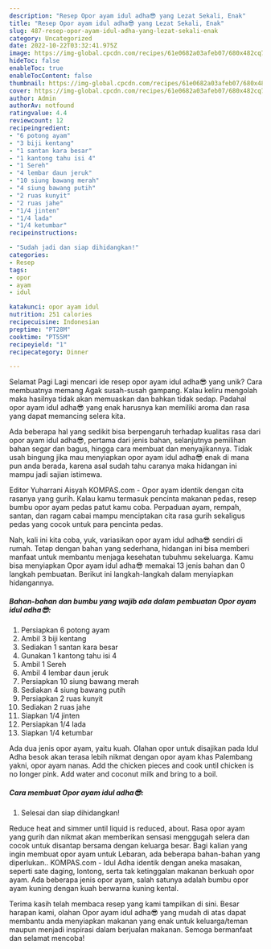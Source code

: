 ```yaml
---
description: "Resep Opor ayam idul adha😎 yang Lezat Sekali, Enak"
title: "Resep Opor ayam idul adha😎 yang Lezat Sekali, Enak"
slug: 487-resep-opor-ayam-idul-adha-yang-lezat-sekali-enak
category: Uncategorized
date: 2022-10-22T03:32:41.975Z
image: https://img-global.cpcdn.com/recipes/61e0682a03afeb07/680x482cq70/opor-ayam-idul-adha-foto-resep-utama.jpg
hideToc: false
enableToc: true
enableTocContent: false
thumbnail: https://img-global.cpcdn.com/recipes/61e0682a03afeb07/680x482cq70/opor-ayam-idul-adha-foto-resep-utama.jpg
cover: https://img-global.cpcdn.com/recipes/61e0682a03afeb07/680x482cq70/opor-ayam-idul-adha-foto-resep-utama.jpg
author: Admin
authorAv: notfound
ratingvalue: 4.4
reviewcount: 12
recipeingredient:
- "6 potong ayam"
- "3 biji kentang"
- "1 santan kara besar"
- "1 kantong tahu isi 4"
- "1 Sereh"
- "4 lembar daun jeruk"
- "10 siung bawang merah"
- "4 siung bawang putih"
- "2 ruas kunyit"
- "2 ruas jahe"
- "1/4 jinten"
- "1/4 lada"
- "1/4 ketumbar"
recipeinstructions:

- "Sudah jadi dan siap dihidangkan!"
categories:
- Resep
tags:
- opor
- ayam
- idul

katakunci: opor ayam idul 
nutrition: 251 calories
recipecuisine: Indonesian
preptime: "PT28M"
cooktime: "PT55M"
recipeyield: "1"
recipecategory: Dinner

---
```



Selamat Pagi Lagi mencari ide resep opor ayam idul adha😎 yang unik? Cara membuatnya memang Agak susah-susah gampang. Kalau keliru mengolah maka hasilnya tidak akan memuaskan dan bahkan tidak sedap. Padahal opor ayam idul adha😎 yang enak harusnya kan memiliki aroma dan rasa yang dapat memancing selera kita.


Ada beberapa hal yang sedikit bisa berpengaruh terhadap kualitas rasa dari opor ayam idul adha😎, pertama dari jenis bahan, selanjutnya pemilihan bahan segar dan bagus, hingga cara membuat dan menyajikannya. Tidak usah bingung jika mau menyiapkan opor ayam idul adha😎 enak di mana pun anda berada, karena asal sudah tahu caranya maka hidangan ini mampu jadi sajian istimewa.

Editor Yuharrani Aisyah KOMPAS.com - Opor ayam identik dengan cita rasanya yang gurih. Kalau kamu termasuk pencinta makanan pedas, resep bumbu opor ayam pedas patut kamu coba. Perpaduan ayam, rempah, santan, dan ragam cabai mampu menciptakan cita rasa gurih sekaligus pedas yang cocok untuk para pencinta pedas.


Nah, kali ini kita coba, yuk, variasikan opor ayam idul adha😎 sendiri di rumah. Tetap dengan bahan yang sederhana, hidangan ini bisa memberi manfaat untuk membantu menjaga kesehatan tubuhmu sekeluarga. Kamu bisa menyiapkan Opor ayam idul adha😎 memakai 13 jenis bahan dan 0 langkah pembuatan. Berikut ini langkah-langkah dalam menyiapkan hidangannya.

<!--inarticleads1-->

##### Bahan-bahan dan bumbu yang wajib ada dalam pembuatan Opor ayam idul adha😎:

1. Persiapkan 6 potong ayam
1. Ambil 3 biji kentang
1. Sediakan 1 santan kara besar
1. Gunakan 1 kantong tahu isi 4
1. Ambil 1 Sereh
1. Ambil 4 lembar daun jeruk
1. Persiapkan 10 siung bawang merah
1. Sediakan 4 siung bawang putih
1. Persiapkan 2 ruas kunyit
1. Sediakan 2 ruas jahe
1. Siapkan 1/4 jinten
1. Persiapkan 1/4 lada
1. Siapkan 1/4 ketumbar


Ada dua jenis opor ayam, yaitu kuah. Olahan opor untuk disajikan pada Idul Adha besok akan terasa lebih nikmat dengan opor ayam khas Palembang yakni, opor ayam nanas. Add the chicken pieces and cook until chicken is no longer pink. Add water and coconut milk and bring to a boil. 

<!--inarticleads2-->

##### Cara membuat Opor ayam idul adha😎:


1. Selesai dan siap dihidangkan!

Reduce heat and simmer until liquid is reduced, about. Rasa opor ayam yang gurih dan nikmat akan memberikan sensasi menggugah selera dan cocok untuk disantap bersama dengan keluarga besar. Bagi kalian yang ingin membuat opor ayam untuk Lebaran, ada beberapa bahan-bahan yang diperlukan.. KOMPAS.com - Idul Adha identik dengan aneka masakan, seperti sate daging, lontong, serta tak ketinggalan makanan berkuah opor ayam. Ada beberapa jenis opor ayam, salah satunya adalah bumbu opor ayam kuning dengan kuah berwarna kuning kental. 

Terima kasih telah membaca resep yang kami tampilkan di sini. Besar harapan kami, olahan Opor ayam idul adha😎 yang mudah di atas dapat membantu anda menyiapkan makanan yang enak untuk keluarga/teman maupun menjadi inspirasi dalam berjualan makanan. Semoga bermanfaat dan selamat mencoba!
